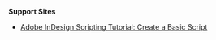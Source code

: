 <b>Support Sites</b>
* <a href="https://www.youtube.com/watch?v=r1WWK7pl6so">Adobe InDesign Scripting Tutorial: Create a Basic Script</a>
